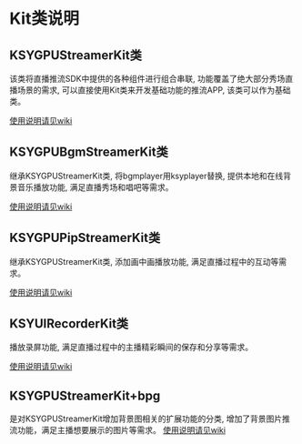 # Kit类说明
## KSYGPUStreamerKit类
该类将直播推流SDK中提供的各种组件进行组合串联, 功能覆盖了绝大部分秀场直播场景的需求, 可以直接使用Kit类来开发基础功能的推流APP, 该类可以作为基础类。

[使用说明请见wiki](https://github.com/ksvc/KSYLive_iOS/wiki/KSYGPUStreamerKit_Guide)

## KSYGPUBgmStreamerKit类
继承KSYGPUStreamerKit类, 将bgmplayer用ksyplayer替换, 提供本地和在线背景音乐播放功能, 满足直播秀场和唱吧等需求。

[使用说明请见wiki](https://github.com/ksvc/KSYLive_iOS/wiki/BGM)

## KSYGPUPipStreamerKit类
继承KSYGPUStreamerKit类, 添加画中画播放功能, 满足直播过程中的互动等需求。

[使用说明请见wiki](https://github.com/ksvc/KSYLive_iOS/wiki/pip)

## KSYUIRecorderKit类
播放录屏功能, 满足直播过程中的主播精彩瞬间的保存和分享等需求。

[使用说明请见wiki](https://github.com/ksvc/KSYMediaPlayer_iOS/wiki/playerRecord)

## KSYGPUStreamerKit+bpg 
是对KSYGPUStreamerKit增加背景图相关的扩展功能的分类, 增加了背景图片推流功能，满足主播想要展示的图片等需求。
[使用说明请见wiki](https://github.com/ksvc/KSYLive_iOS/wiki/BgpStream)
